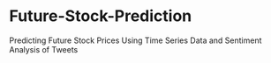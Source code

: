 # Future-Stock-Prediction
Predicting Future Stock Prices Using Time Series Data and Sentiment Analysis of Tweets
